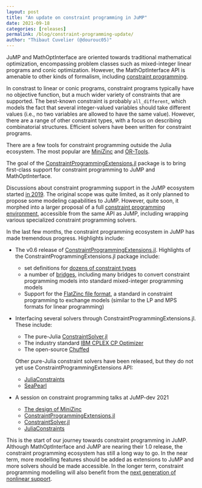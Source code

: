 ```yaml
---
layout: post
title: "An update on constraint programming in JuMP"
date: 2021-09-18
categories: [releases]
permalink: /blog/constraint-programming-update/
author: "Thibaut Cuvelier (@dourouc05)"
---
```


JuMP and MathOptInterface are oriented towards traditional mathematical
optimization, encompassing problem classes such as mixed-integer linear programs
and conic optimization. However, the MathOptInterface API is amenable to other
kinds of formalism, including [constraint programming](https://en.wikipedia.org/wiki/Constraint_programming).

In constrast to linear or conic programs, constraint programs typically have no
objective function, but a much wider variety of constraints that are supported.
The best-known constraint is probably `all_different`, which models the fact
that several integer-valued variables should take different values (i.e., no two
variables are allowed to have the same value). However, there are a range of
other constraint types, with a focus on describing combinatorial structures.
Efficient solvers have been written for constraint programs.

There are a few tools for constraint programming outside the Julia ecosystem.
The most popular are [MiniZinc](https://www.minizinc.org) and
[OR-Tools](https://developers.google.com/optimization).

The goal of the [ConstraintProgrammingExtensions.jl](https://github.com/dourouc05/ConstraintProgrammingExtensions.jl)
package is to bring first-class support for constraint programming to JuMP and
MathOptInterface.

Discussions about constraint programming support in the JuMP ecosystem started
[in 2019](https://github.com/jump-dev/JuMP.jl/issues/2014). The original scope
was quite limited, as it only planned to propose some modeling capabilities to
JuMP. However, quite soon, it morphed into a larger proposal of a full
[constraint programming environment](https://github.com/jump-dev/JuMP.jl/issues/2227),
accessible from the same API as JuMP, including wrapping various specialized
constraint programming solvers.

In the last few months, the constraint programming ecosystem in JuMP has made
tremendous progress. Highlights include:

- The v0.6 release of [ConstraintProgrammingExtensions.jl](https://github.com/dourouc05/ConstraintProgrammingExtensions.jl).
  Highlights of the ConstraintProgrammingExtensions.jl package include:
  * set definitions for [dozens of constraint types](http://tcuvelier.be/ConstraintProgrammingExtensions.jl/dev/reference/sets/)
  * a number of [bridges](http://tcuvelier.be/ConstraintProgrammingExtensions.jl/dev/reference/bridges_sets/),
    including many bridges to convert constraint programming models into
    standard mixed-integer programming models
  * Support for the [FlatZinc file format](https://www.minizinc.org/doc-2.5.5/en/fzn-spec.html), a standard in constraint programming
    to exchange models (similar to the LP and MPS formats for linear programming)

- Interfacing several solvers through ConstraintProgrammingExtensions.jl. These
  include:
  * The pure-Julia [ConstraintSolver.jl](https://github.com/Wikunia/ConstraintSolver.jl/)
  * The industry standard [IBM CPLEX CP Optimizer](https://github.com/dourouc05/CPLEXCP.jl/)
  * The open-source [Chuffed](https://github.com/dourouc05/Chuffed.jl/)

  Other pure-Julia constraint solvers have been released, but they do not yet
  use ConstraintProgrammingExtensions API:
  * [JuliaConstraints](https://github.com/JuliaConstraints)
  * [SeaPearl](https://github.com/corail-research/SeaPearl.jl)

- A session on constraint programming talks at JuMP-dev 2021
  * [The design of MiniZinc](https://www.youtube.com/watch?v=tHi0Jd7vgVA)
  * [ConstraintProgrammingExtensions.jl](https://www.youtube.com/watch?v=B0lO6HdlFAw&list=PLP8iPy9hna6Q343_8sSq4f306VGLW4TLK&index=104)
  * [ConstraintSolver.jl](https://www.youtube.com/watch?v=FXqQc8bi_vw&list=PLP8iPy9hna6Q343_8sSq4f306VGLW4TLK&index=101)
  * [JuliaConstraints](https://www.youtube.com/watch?v=G4siuvNMj0c&list=PLP8iPy9hna6Q343_8sSq4f306VGLW4TLK&index=4)

This is the start of our journey towards constraint programming in JuMP. Although MathOptInterface and JuMP are nearing
their 1.0 release, the constraint programming ecosystem has still a long way to go.
In the near term, more modelling features should be added as extensions to JuMP and
more solvers should be made accessible. In the longer term, constraint
programming modelling will also benefit from the [next generation of nonlinear
support](https://github.com/jump-dev/MathOptInterface.jl/issues/846).

